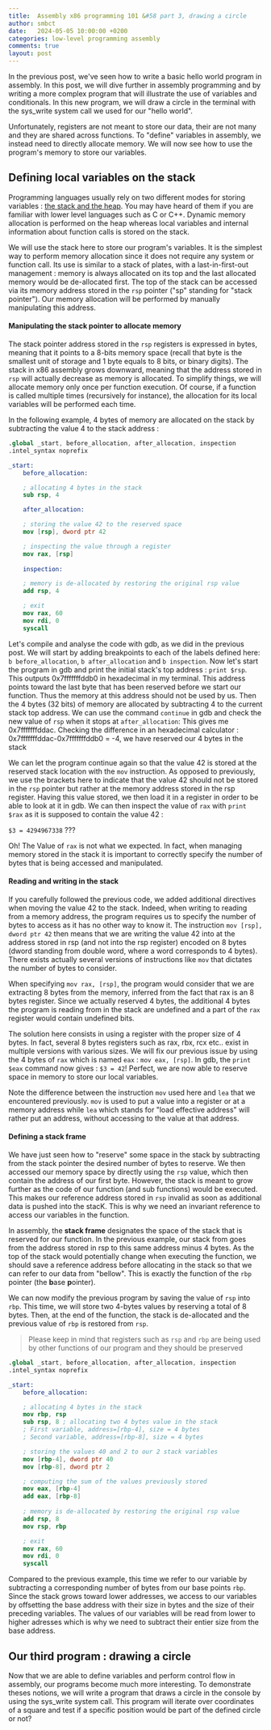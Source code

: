 ```yaml
---
title:  Assembly x86 programming 101 &#58 part 3, drawing a circle
author: smbct
date:   2024-05-05 10:00:00 +0200
categories: low-level programming assembly
comments: true
layout: post
---
```



In the previous post, we've seen how to write a basic hello world program in assembly.
In this post, we will dive further in assembly programming and by writing a more complex program that will illustrate the use of variables and conditionals.
In this new program, we will draw a circle in the terminal with the sys_write system call we used for our "hello world".

Unfortunately, registers are not meant to store our data, their are not many and they are shared across functions. To "define" variables in assembly, we instead need to directly allocate memory.
We will now see how to use the program's memory to store our variables. 

## Defining local variables on the stack

Programming languages usually rely on two different modes for storing variables : [the stack and the heap](https://www.geeksforgeeks.org/stack-vs-heap-memory-allocation/?ref=header_search).
You may have heard of them if you are familiar with lower level languages such as C or C++.
Dynamic memory allocation is performed on the heap whereas local variables and internal information about function calls is stored on the stack.

We will use the stack here to store our program's variables.
It is the simplest way to perform memory allocation since it does not require any system or function call.
Its use is similar to a stack of plates, with a last-in-first-out management : memory is always allocated on its top and the last allocated memory would be de-allocated first.
The top of the stack can be accessed via its memory address stored in the `rsp` pointer ("sp" standing for "stack pointer").
Our memory allocation will be performed by manually manipulating this address.

#### Manipulating the stack pointer to allocate memory

The stack pointer address stored in the `rsp` registers is expressed in bytes, meaning that it points to a 8-bits memory space (recall that byte is the smallest unit of storage and 1 byte equals to 8 bits, or binary digits).
The stack in x86 assembly grows downward, meaning that the address stored in `rsp` will actually decrease as memory is allocated. 
To simplify things, we will allocate memory only once per function execution.
Of course, if a function is called multiple times (recursively for instance), the allocation for its local variables will be performed each time. 

In the following example, 4 bytes of memory are allocated on the stack by subtracting the value 4 to the stack address :

```nasm
.global _start, before_allocation, after_allocation, inspection
.intel_syntax noprefix

_start:
    before_allocation:

    ; allocating 4 bytes in the stack
    sub rsp, 4

    after_allocation:

    ; storing the value 42 to the reserved space
    mov [rsp], dword ptr 42

    ; inspecting the value through a register
    mov rax, [rsp]
    
    inspection:

    ; memory is de-allocated by restoring the original rsp value
    add rsp, 4

    ; exit
    mov rax, 60
    mov rdi, 0
    syscall
```

Let's compile and analyse the code with gdb, as we did in the previous post.
We will start by adding breakpoints to each of the labels defined here: `b before_allocation`, `b after_allocation` and `b inspection`.
Now let's start the program in gdb and print the initial stack's top address : `print $rsp`.
This outputs 0x7fffffffddb0 in hexadecimal in my terminal.
This address points toward the last byte that has been reserved before we start our function.
Thus the memory at this address should not be used by us.
Then the 4 bytes (32 bits) of memory are allocated by subtracting 4 to the current stack top address.
We can use the command `continue` in gdb and check the new value of `rsp` when it stops at `after_allocation`:
This gives me 0x7fffffffddac.
Checking the difference in an hexadecimal calculator : 0x7fffffffddac-0x7fffffffddb0 = -4, we have reserved our 4 bytes in the stack

We can let the program continue again so that the value 42 is stored at the reserved stack location with the `mov` instruction.
As opposed to previously, we use the brackets here to indicate that the value 42 should not be stored in the `rsp` pointer but rather at the memory address stored in the rsp register.
Having this value stored, we then load it in a register in order to be able to look at it in gdb.
We can then inspect the value of `rax` with `print $rax` as it is supposed to contain the value 42 : 

`$3 = 4294967338` ???

Oh! The Value of `rax` is not what we expected.
In fact, when managing memory stored in the stack it is important to correctly specify the number of bytes that is being accessed and manipulated. 

#### Reading and writing in the stack

If you carefully followed the previous code, we added additional directives when moving the value 42 to the stack.
Indeed, when writing to reading from a memory address, the program requires us to specify the number of bytes to access as it has no other way to know it.
The instruction `mov [rsp], dword ptr 42` then means that we are writing the value 42 into at the address stored in rsp (and not into the rsp register) encoded on 8 bytes (dword standing from double word, where a word corresponds to 4 bytes).
There exists actually several versions of instructions like `mov` that dictates the number of bytes to consider.

When specifying `mov rax, [rsp]`, the program would consider that we are extracting 8 bytes from the memory, inferred from the fact that rax is an 8 bytes register.
Since we actually reserved 4 bytes, the additional 4 bytes the program is reading from in the stack are undefined and a part of the `rax` register would contain undefined bits.

The solution here consists in using a register with the proper size of 4 bytes.
In fact, several 8 bytes registers such as rax, rbx, rcx etc.. exist in multiple versions with various sizes.
We will fix our previous issue by using the 4 bytes of `rax` which is named `eax` : `mov eax, [rsp]`.
In gdb, the `print $eax` command now gives : `$3 = 42`!
Perfect, we are now able to reserve space in memory to store our local variables.

Note the difference between the instruction `mov` used here and `lea` that we encountered  previously.
`mov` is used to put a value into a register or at a memory address while `lea` which stands for "load effective address" will rather put an address, without accessing to the value at that address.

#### Defining a stack frame

We have just seen how to "reserve" some space in the stack by subtracting from the stack pointer the desired number of bytes to reserve.
We then accessed our memory space by directly using the `rsp` value, which then contain the address of our first byte.
However, the stack is meant to grow further as the code of our function (and sub functions) would be executed.
This makes our reference address stored in `rsp` invalid as soon as additional data is pushed into the stacK.
This is why we need an invariant reference to access our variables in the function.

In assembly, the **stack frame** designates the space of the stack that is reserved for our function.
In the previous example, our stack from goes from the address stored in rsp to this same address minus 4 bytes.
As the top of the stack would potentially change when executing the function, we should save a reference address before allocating in the stack so that we can refer to our data from "bellow".
This is exactly the function of the `rbp` pointer (the **b**ase **p**ointer).

We can now modify the previous program by saving the value of `rsp` into `rbp`.
This time, we will store two 4-bytes values by reserving a total of 8 bytes.
Then, at the end of the function, the stack is de-allocated and the previous value of `rbp` is restored from `rsp`.
> Please keep in mind that registers such as `rsp` and `rbp` are being used by other functions of our program and they should be preserved 

```nasm
.global _start, before_allocation, after_allocation, inspection
.intel_syntax noprefix

_start:
    before_allocation:

    ; allocating 4 bytes in the stack
    mov rbp, rsp
    sub rsp, 8 ; allocating two 4 bytes value in the stack
    ; First variable, address=[rbp-4], size = 4 bytes
    ; Second variable, address=[rbp-8], size = 4 bytes

    ; storing the values 40 and 2 to our 2 stack variables
    mov [rbp-4], dword ptr 40
    mov [rbp-8], dword ptr 2

    ; computing the sum of the values previously stored
    mov eax, [rbp-4]
    add eax, [rbp-8]
    
    ; memory is de-allocated by restoring the original rsp value
    add rsp, 8
    mov rsp, rbp

    ; exit
    mov rax, 60
    mov rdi, 0
    syscall
```

Compared to the previous example, this time we refer to our variable by subtracting a corresponding number of bytes from our base points `rbp`.
Since the stack grows toward lower addresses, we access to our variables by offsetting the base address with their size in bytes and the size of their preceding variables.
The values of our variables will be read from lower to higher adresses which is why we need to subtract their entier size from the base address.   

## Our third program : drawing a circle

Now that we are able to define variables and perform control flow in assembly, our programs become much more interesting.
To demonstrate theses notions, we will write a program that draws a circle in the console by using the sys_write system call.
This program will iterate over coordinates of a square and test if a specific position would be part of the defined circle or not?


